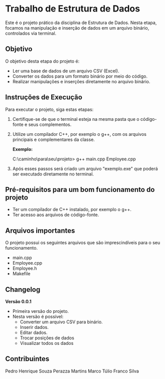# Trabalho de Estrutura de Dados

Este é o projeto prático da disciplina de Estrutura de Dados. Nesta etapa, focamos na manipulação e inserção de dados em um arquivo binário, controlados via terminal.

## Objetivo

O objetivo desta etapa do projeto é:

- Ler uma base de dados de um arquivo CSV (Excel).
- Converter os dados para um formato binário por meio do código.
- Realizar manipulações e inserções diretamente no arquivo binário.

## Instruções de Execução

Para executar o projeto, siga estas etapas:

1. Certifique-se de que o terminal esteja na mesma pasta que o código-fonte e seus complementos.

2. Utilize um compilador C++, por exemplo o g++, com os arquivos principais e complementares da classe. 

   **Exemplo:**

   C:\caminho\para\seu\projeto> g++ main.cpp Employee.cpp

3. Após esses passos será criado um arquivo "exemplo.exe" que poderá ser executado diretamente no terminal.

## Pré-requisitos para um bom funcionamento do projeto

- Ter um compilador de C++ instalado, por exemplo o g++.
- Ter acesso aos arquivos de código-fonte.

## Arquivos importantes

O projeto possui os seguintes arquivos que são imprescindíveis para o seu funcionamento.

- main.cpp
- Employee.cpp
- Employee.h
- Makefile

## Changelog

**Versão 0.0.1**
- Primeira versão do projeto.
- Nesta versão é possível:
    - Converter um arquivo CSV para binário.
    - Inserir dados.
    - Editar dados.
    - Trocar posições de dados
    - Visualizar todos os dados

## Contribuintes

Pedro Henrique Souza Perazza Martins
Marco Túlio Franco Silva
